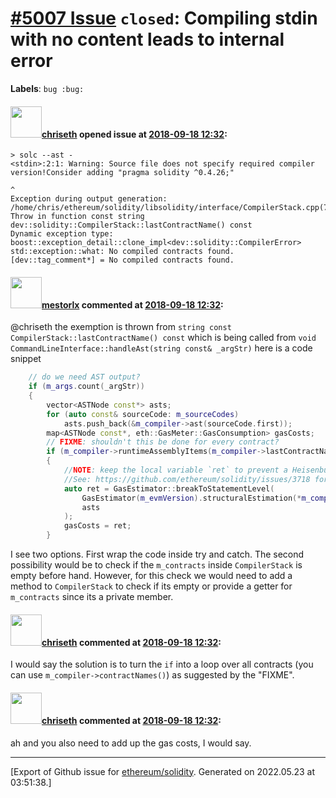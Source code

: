 # [\#5007 Issue](https://github.com/ethereum/solidity/issues/5007) `closed`: Compiling stdin with no content leads to internal error
**Labels**: `bug :bug:`


#### <img src="https://avatars.githubusercontent.com/u/9073706?v=4" width="50">[chriseth](https://github.com/chriseth) opened issue at [2018-09-18 12:32](https://github.com/ethereum/solidity/issues/5007):

```
> solc --ast -
<stdin>:2:1: Warning: Source file does not specify required compiler version!Consider adding "pragma solidity ^0.4.26;"

^
Exception during output generation: /home/chris/ethereum/solidity/libsolidity/interface/CompilerStack.cpp(761): Throw in function const string dev::solidity::CompilerStack::lastContractName() const
Dynamic exception type: boost::exception_detail::clone_impl<dev::solidity::CompilerError>
std::exception::what: No compiled contracts found.
[dev::tag_comment*] = No compiled contracts found.
```

#### <img src="https://avatars.githubusercontent.com/u/15709678?u=20c07ab2dd23a0efb0726bb150e993d262b268a6&v=4" width="50">[mestorlx](https://github.com/mestorlx) commented at [2018-09-18 12:32](https://github.com/ethereum/solidity/issues/5007#issuecomment-429878062):

@chriseth the exemption is thrown from `string const CompilerStack::lastContractName() const`
which is being called from `void CommandLineInterface::handleAst(string const& _argStr)` here is a code snippet 
``` cpp
	// do we need AST output?
	if (m_args.count(_argStr))
	{
		vector<ASTNode const*> asts;
		for (auto const& sourceCode: m_sourceCodes)
			asts.push_back(&m_compiler->ast(sourceCode.first));
		map<ASTNode const*, eth::GasMeter::GasConsumption> gasCosts;
		// FIXME: shouldn't this be done for every contract?
		if (m_compiler->runtimeAssemblyItems(m_compiler->lastContractName()))
		{
			//NOTE: keep the local variable `ret` to prevent a Heisenbug that could happen on certain mac os platform.
			//See: https://github.com/ethereum/solidity/issues/3718 for details.
			auto ret = GasEstimator::breakToStatementLevel(
				GasEstimator(m_evmVersion).structuralEstimation(*m_compiler->runtimeAssemblyItems(m_compiler->lastContractName()), asts),
				asts
			);
			gasCosts = ret;
		}
```
 
I see two options. First wrap the code inside try and catch. The second possibility would be to check if the `m_contracts` inside `CompilerStack` is empty  before hand. However, for this check we would need to add a method to `CompilerStack` to check if its empty or provide a getter for `m_contracts` since its a private member.

#### <img src="https://avatars.githubusercontent.com/u/9073706?v=4" width="50">[chriseth](https://github.com/chriseth) commented at [2018-09-18 12:32](https://github.com/ethereum/solidity/issues/5007#issuecomment-429882209):

I would say the solution is to turn the `if` into a loop over all contracts (you can use `m_compiler->contractNames()`) as suggested by the "FIXME".

#### <img src="https://avatars.githubusercontent.com/u/9073706?v=4" width="50">[chriseth](https://github.com/chriseth) commented at [2018-09-18 12:32](https://github.com/ethereum/solidity/issues/5007#issuecomment-429882456):

ah and you also need to add up the gas costs, I would say.


-------------------------------------------------------------------------------



[Export of Github issue for [ethereum/solidity](https://github.com/ethereum/solidity). Generated on 2022.05.23 at 03:51:38.]
